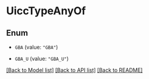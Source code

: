 # UiccTypeAnyOf

## Enum


* `GBA` (value: `"GBA"`)

* `GBA_U` (value: `"GBA_U"`)


[[Back to Model list]](../README.md#documentation-for-models) [[Back to API list]](../README.md#documentation-for-api-endpoints) [[Back to README]](../README.md)


